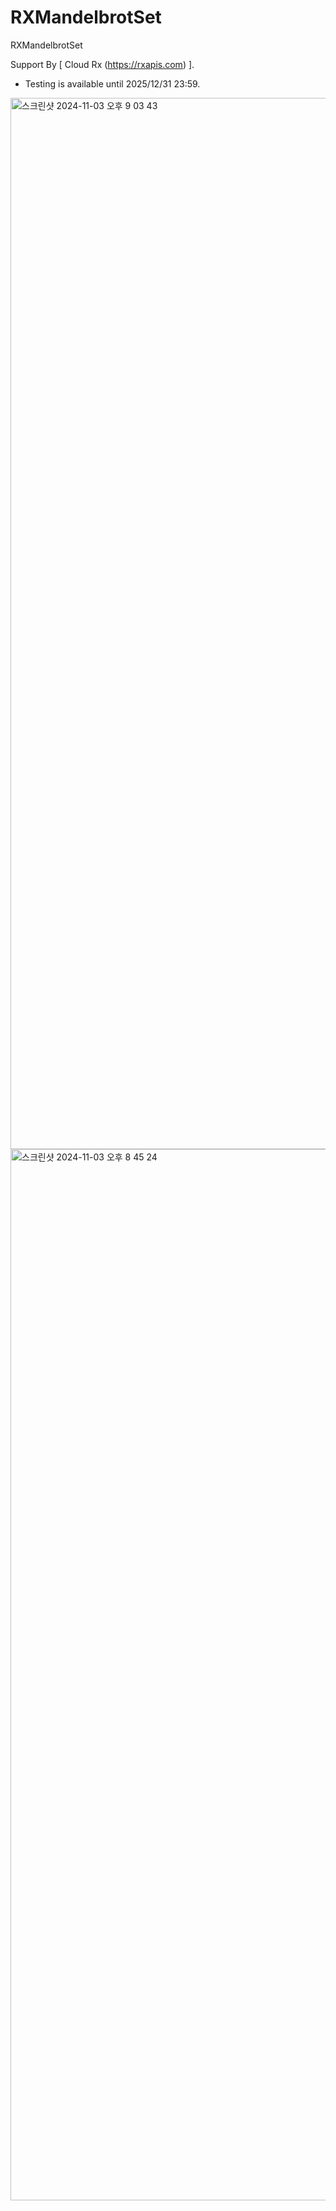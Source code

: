 # RXMandelbrotSet
RXMandelbrotSet


Support By [ Cloud Rx (<a href='https://rxapis.com'>https://rxapis.com</a>) ].
* Testing is available until 2025/12/31 23:59.


<img width="1682" alt="스크린샷 2024-11-03 오후 9 03 43" src="https://github.com/user-attachments/assets/c6ce09a6-9d8d-42c2-b7c9-8ea50b2bf511">
<img width="1682" alt="스크린샷 2024-11-03 오후 8 45 24" src="https://github.com/user-attachments/assets/f9223509-ab89-4bc7-b2ad-659843b4906b">


